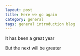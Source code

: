 ```yaml
---
layout: post
title: Here we go again
category: general
tags: general introduction blog
---
```

It has been a great year
<!--excerpt-->
But the next will be greater
